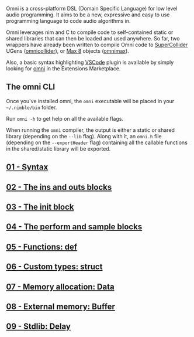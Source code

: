Omni is a cross-platform DSL (Domain Specific Language) for low level audio programming. 
It aims to be a new, expressive and easy to use programming language to code audio algorithms in.

Omni leverages nim and C to  compile code to self-contained static or shared libraries that can then be loaded and used anywhere. So far, two wrappers have already been written to compile Omni code to [SuperCollider](https://supercollider.github.io/) UGens ([omnicollider](https://github.com/vitreo12/omnicollider)), or [Max 8](https://cycling74.com/) objects ([omnimax](https://github.com/vitreo12/omnimax)).

Also, a basic syntax highlighting [VSCode](https://code.visualstudio.com/) plugin is available by simply looking for [omni](https://github.com/vitreo12/vscode-omni) in the Extensions Marketplace.

## The omni CLI 

Once you've installed omni, the `omni` executable will be placed in your `~/.nimble/bin` folder.

Run `omni -h` to get help on all the available flags.

When running the `omni` compiler, the output is either a static or shared library (depending on the `--lib` flag). Along with it, an `omni.h` file (depending on the `--exportHeader` flag) containing all the callable functions in the shared/static library will be exported.

## [01 - Syntax](01_syntax.md)

## [02 - The ins and outs blocks](02_ins_outs.md)

## [03 - The init block](03_init.md)

## [04 - The perform and sample blocks](04_perform_sample.md)

## [05 - Functions: def](05_def.md)

## [06 - Custom types: struct](06_struct.md)

## [07 - Memory allocation: Data](07_data.md)

## [08 - External memory: Buffer](08_buffer.md)

## [09 - Stdlib: Delay](09_delay.md)